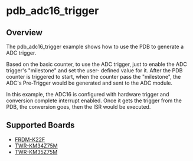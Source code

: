 # pdb_adc16_trigger

## Overview

The pdb_adc16_trigger example shows how to use the PDB to generate a ADC trigger.

Based on the basic counter, to use the ADC trigger, just to enable the ADC trigger's "milestone" and set the user-
defined value for it.
After the PDB counter is triggered to start, when the counter pass the "milestone", the ADC's Pre-Trigger would be
generated and sent to the ADC module.

In this example, the ADC16 is configured with hardware trigger and conversion complete interrupt enabled.
Once it gets the trigger from the PDB, the conversion goes, then the ISR would be executed.

## Supported Boards
- [FRDM-K22F](../../../_boards/frdmk22f/driver_examples/pdb/adc16_trigger/example_board_readme.md)
- [TWR-KM34Z75M](../../../_boards/twrkm34z75m/driver_examples/pdb/adc16_trigger/example_board_readme.md)
- [TWR-KM35Z75M](../../../_boards/twrkm35z75m/driver_examples/pdb/adc16_trigger/example_board_readme.md)
